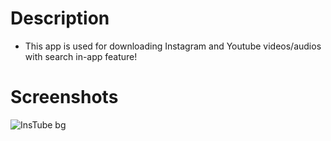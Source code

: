 # Description
* This app is used for downloading Instagram and Youtube videos/audios with search in-app feature!

# Screenshots
![InsTube bg](https://user-images.githubusercontent.com/63058877/148496812-9e426d83-00ce-4471-80b7-c8835a4746e3.jpg)
